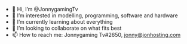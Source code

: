- 👋 Hi, I’m @JonnygamingTv
- 👀 I’m interested in modelling, programming, software and hardware
- 🌱 I’m currently learning about everything
- 💞️ I’m looking to collaborate on what fits best
- 📫 How to reach me: Jonnygaming Tv#2650, jonny@jonhosting.com

<!---
JonnygamingTv/JonnygamingTv is a ✨ special ✨ repository because its `README.md` (this file) appears on your GitHub profile.
You can click the Preview link to take a look at your changes.
--->
